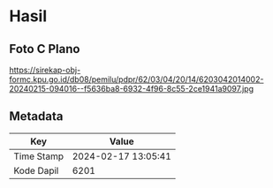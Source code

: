 # Hasil

## Foto C Plano

https://sirekap-obj-formc.kpu.go.id/db08/pemilu/pdpr/62/03/04/20/14/6203042014002-20240215-094016--f5636ba8-6932-4f96-8c55-2ce1941a9097.jpg


## Metadata

| Key        | Value               |
| ---------- | ------------------- |
| Time Stamp | 2024-02-17 13:05:41 |
| Kode Dapil | 6201                |



